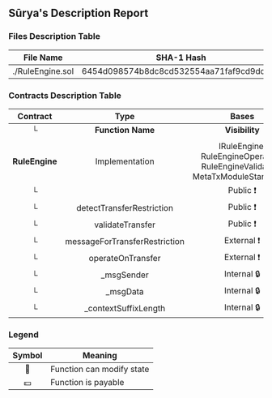 ## Sūrya's Description Report

### Files Description Table


|  File Name  |  SHA-1 Hash  |
|-------------|--------------|
| ./RuleEngine.sol | 6454d098574b8dc8cd532554aa71faf9cd9dd28a |


### Contracts Description Table


|  Contract  |         Type        |       Bases      |                  |                 |
|:----------:|:-------------------:|:----------------:|:----------------:|:---------------:|
|     └      |  **Function Name**  |  **Visibility**  |  **Mutability**  |  **Modifiers**  |
||||||
| **RuleEngine** | Implementation | IRuleEngine, RuleEngineOperation, RuleEngineValidation, MetaTxModuleStandalone |||
| └ | <Constructor> | Public ❗️ | 🛑  | MetaTxModuleStandalone |
| └ | detectTransferRestriction | Public ❗️ |   |NO❗️ |
| └ | validateTransfer | Public ❗️ |   |NO❗️ |
| └ | messageForTransferRestriction | External ❗️ |   |NO❗️ |
| └ | operateOnTransfer | External ❗️ | 🛑  | onlyRole |
| └ | _msgSender | Internal 🔒 |   | |
| └ | _msgData | Internal 🔒 |   | |
| └ | _contextSuffixLength | Internal 🔒 |   | |


### Legend

|  Symbol  |  Meaning  |
|:--------:|-----------|
|    🛑    | Function can modify state |
|    💵    | Function is payable |

